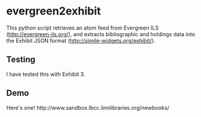evergreen2exhibit
=================

This python script retrieves an atom feed from Evergreen ILS (http://evergreen-ils.org/), and extracts bibliographic and holdings data into the Exhibit JSON format (http://simile-widgets.org/exhibit/).

<h2>Testing</h2>
I have tested this with Exhibit 3.

<h2>Demo</h2>
Here's one! http://www.sandbox.lbcc.linnlibraries.org/newbooks/
